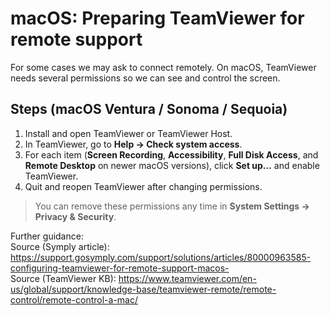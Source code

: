 # macOS: Preparing TeamViewer for remote support

For some cases we may ask to connect remotely. On macOS, TeamViewer needs several permissions so we can see and control the screen.

## Steps (macOS Ventura / Sonoma / Sequoia)
1. Install and open TeamViewer or TeamViewer Host.
2. In TeamViewer, go to **Help → Check system access**.
3. For each item (**Screen Recording**, **Accessibility**, **Full Disk Access**, and **Remote Desktop** on newer macOS versions), click **Set up…** and enable TeamViewer.
4. Quit and reopen TeamViewer after changing permissions.

> You can remove these permissions any time in **System Settings → Privacy & Security**.

Further guidance:  
Source (Symply article): https://support.gosymply.com/support/solutions/articles/80000963585-configuring-teamviewer-for-remote-support-macos-  
Source (TeamViewer KB): https://www.teamviewer.com/en-us/global/support/knowledge-base/teamviewer-remote/remote-control/remote-control-a-mac/

